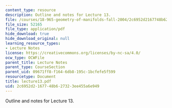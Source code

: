 ```yaml
---
content_type: resource
description: Outline and notes for Lecture 13.
file: /courses/18-965-geometry-of-manifolds-fall-2004/2c6952d2167748b627323ee455a6e949_lecture13.pdf
file_size: 52165
file_type: application/pdf
hide_download: true
hide_download_original: null
learning_resource_types:
- Lecture Notes
license: https://creativecommons.org/licenses/by-nc-sa/4.0/
ocw_type: OCWFile
parent_title: Lecture Notes
parent_type: CourseSection
parent_uid: 09671ff8-f164-6db8-195c-1bcfefe5f599
resourcetype: Document
title: lecture13.pdf
uid: 2c6952d2-1677-48b6-2732-3ee455a6e949
---
```

Outline and notes for Lecture 13.